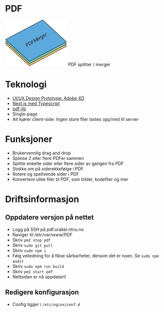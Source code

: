 # PDF
<img src="public/PDFlogo.svg" width="200" height="150" alt="logo"/>
PDF splitter / merger


# Teknologi
* [UI/UX Design Prototype: Adobe XD](https://xd.adobe.com/view/788bb0a2-f54e-459d-865b-cf6280c9ff47-2dd8/?fullscreen)
* [Next.js med Typescript](https://nextjs.org/)
* [pdf-lib](https://pdf-lib.js.org/)
* Single-page
* Alt kjører client-side: Ingen store filer lastes opp/ned til server

# Funksjoner
* Brukervennlig drag and drop
* Spleise 2 eller flere PDFer sammen
* Splitte enkelte sider eller flere sider av gangen fra PDF
* Stokke om på siderekkefølge i PDF
* Rotere og speilvende sider i PDF
* Konvertere ulike filer til PDF, som bilder, kodefiler og mer

# Driftsinformasjon

## Oppdatere versjon på nettet
* Logg på SSH på pdf.orakel.ntnu.no
* Naviger til /etc/var/www/PDF
* Skriv `pm2 stop pdf`
* Skriv `sudo git pull`
* Skriv `sudo npm i`
* Følg veiledning for å fikse sårbarheter, dersom det er noen. Se `sudo npm audit`
* Skriv `sudo npm run build`
* Skriv `pm2 start pdf`
* Nettsiden er nå oppdatert!

## Redigere konfigurasjon
* Config ligger i `/etc/nginx/conf.d`
